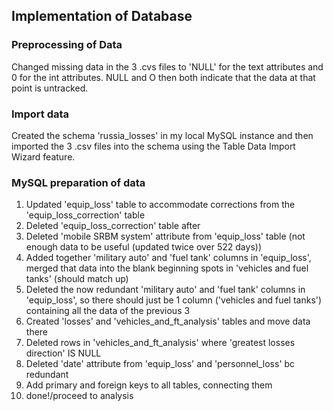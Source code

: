 ## Implementation of Database

### Preprocessing of Data
Changed missing data in the 3 .cvs files to 'NULL' for the text attributes and 0 for the int attributes. NULL and O then both indicate that the data at that point is untracked.

### Import data
Created the schema 'russia_losses' in my local MySQL instance and then imported the 3 .csv files into the schema using the Table Data Import Wizard feature.

### MySQL preparation of data
1) Updated 'equip_loss' table to accommodate corrections from the 'equip_loss_correction' table
2) Deleted 'equip_loss_correction' table after
3) Deleted 'mobile SRBM system' attribute from 'equip_loss' table (not enough data to be useful (updated twice over 522 days))
4) Added together 'military auto' and 'fuel tank' columns in 'equip_loss', merged that data into the blank beginning spots in 'vehicles and fuel tanks' (should match up)
5) Deleted the now redundant 'military auto' and 'fuel tank' columns in 'equip_loss', so there should just be 1 column ('vehicles and fuel tanks') containing all the data of the previous 3  
6) Created 'losses' and 'vehicles_and_ft_analysis' tables and move data there
7) Deleted rows in 'vehicles_and_ft_analysis' where 'greatest losses direction' IS NULL
8) Deleted 'date' attribute from 'equip_loss' and 'personnel_loss' bc redundant
9) Add primary and foreign keys to all tables, connecting them
10) done!/proceed to analysis
